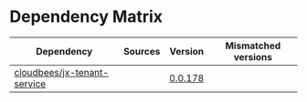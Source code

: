 # Dependency Matrix

Dependency | Sources | Version | Mismatched versions
---------- | ------- | ------- | -------------------
[cloudbees/jx-tenant-service](https://github.com/cloudbees/jx-tenant-service) |  | [0.0.178](https://github.com/cloudbees/jx-tenant-service/releases/tag/v0.0.178) | 
